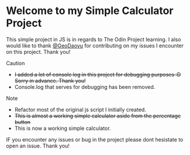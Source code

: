 # Welcome to my Simple Calculator Project

This simple project in JS is in regards to The Odin Project learning. 
I also would like to thank [@GeoDaoyu](https://github.com/GeoDaoyu) for contributing on my issues I encounter on this project. Thank you!

> [!CAUTION]
* ~~I added a lot of console log in this project for debugging purposes :D Sorry in advance. Thank you!~~
* Console.log that serves for debugging has been removed.

> [!NOTE]
* Refactor most of the original js script I initially created.
* ~~This is almost a working simple calculator aside from the percentage button~~
* This is now a working simple calculator.

IF you encounter any issues or bug in the project please dont hesistate to open an issue. Thank you!
